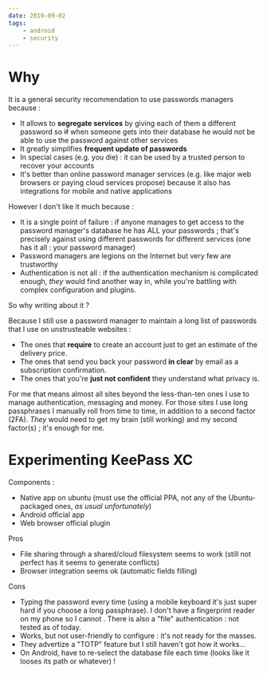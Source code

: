 ```yaml
---
date: 2019-09-02
tags:
    - android
    - security
---
```


# Why

It is a general security recommendation to use passwords managers because :

- It allows to **segregate services** by giving each of them a different password so ~~if~~ when someone gets into their database he would not be able to use the password against other services
- It greatly simplifies **frequent update of passwords**
- In special cases (e.g. you die) : it can be used by a trusted person to recover your accounts
- It's better than online password manager services (e.g. like major web browsers or paying cloud services propose) because it also has integrations for mobile and native applications

However I don't like it much because :

- It is a single point of failure : if anyone manages to get access to the password manager's database he has ALL your passwords ; that's precisely against using different passwords for different services (one has it all : your password manager)
- Password managers are legions on the Internet but very few are trustworthy
- Authentication is not all : if the authentication mechanism is complicated enough, *they* would find another way in, while you're battling with complex configuration and plugins.

So why writing about it ?

Because I still use a password manager to maintain a long list of passwords that I use on unstrusteable websites :

- The ones that **require** to create an account just to get an estimate of the delivery price.
- The ones that send you back your password **in clear** by email as a subscription confirmation.
- The ones that you're **just not confident** they understand what privacy is.

For me that means almost all sites beyond the less-than-ten ones I use to manage authentication, messaging and money.
For those sites I use long passphrases I manually roll from time to time, in addition to a second factor (2FA). *They* would need to get my brain (still working) and my second factor(s) ; it's enough for me.


# Experimenting KeePass XC

Components :

- Native app on ubuntu (must use the official PPA, not any of the Ubuntu-packaged ones, *as usual unfortunately*)
- Android official app
- Web browser official plugin

Pros

- File sharing through a shared/cloud filesystem seems to work (still not perfect has it seems to generate conflicts)
- Browser integration seems ok (automatic fields filling)

Cons

- Typing the password every time (using a mobile keyboard it's just super hard if you choose a long passphrase). I don't have a fingerprint reader on my phone so I cannot . There is also a "file" authentication : not tested as of today.
- Works, but not user-friendly to configure : it's not ready for the masses.
- They advertize a "TOTP" feature but I still haven't got how it works...
- On Android, have to re-select the database file each time (looks like it looses its path or whatever) !
